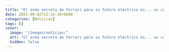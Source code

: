 ```yaml
---
title: "El arma secreta de Ferrari para su futuro eléctrico es... un coche de Xiaomi"
date: 2025-08-02T13:14:10+0000
categories: [Noticias]
tags: []
cover:
  image: "/images/noticias/"
  alt: "El arma secreta de Ferrari para su futuro eléctrico es... un coche de Xiaomi"
  hidden: false
---
```



